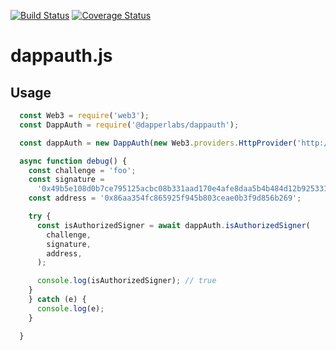 [![Build Status](https://travis-ci.com/dapperlabs/dappauth.js.svg?branch=master)](https://travis-ci.com/dapperlabs/dappauth.js)
[![Coverage Status](https://coveralls.io/repos/github/dapperlabs/dappauth.js/badge.svg?branch=master)](https://coveralls.io/github/dapperlabs/dappauth.js?branch=master)
# dappauth.js

## Usage
```js
  const Web3 = require('web3');
  const DappAuth = require('@dapperlabs/dappauth');

  const dappAuth = new DappAuth(new Web3.providers.HttpProvider('http://localhost:8545'));

  async function debug() {
    const challenge = 'foo';
    const signature =
      '0x49b5e108d0b7ce795125acbc08b331aad170e4afe8daa5b4b484d12b9253316c4ca0cb36cec51682bcc9a65d6cb28002bd4835845d8f1de21afafe1132eaed3d1b28171e3bf436f2301c0bd657501cafb2a9344efe042495adba2852858db559da2fb4280007de4d631b9357493a979c4024927aec580ef3a22603918eb3b3071b1c';
    const address = '0x86aa354fc865925f945b803ceae0b3f9d856b269';

    try {
      const isAuthorizedSigner = await dappAuth.isAuthorizedSigner(
        challenge,
        signature,
        address,
      );

      console.log(isAuthorizedSigner); // true
    }
    } catch (e) {
      console.log(e);
    }

  }
```

